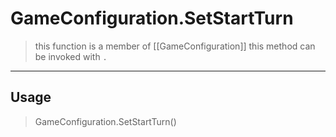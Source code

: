 # GameConfiguration.SetStartTurn
> this function is a member of [[GameConfiguration]]
> this method can be invoked with `.`
-----
## Usage
> GameConfiguration.SetStartTurn()
